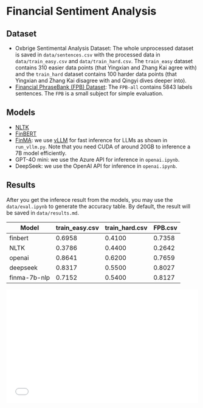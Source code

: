 # Financial Sentiment Analysis
## Dataset
* Oxbrige Sentimental Analysis Dataset: The whole unprocessed dataset is saved in `data/sentences.csv` with the processed data in `data/train_easy.csv` and `data/train_hard.csv`. The `train_easy` dataset contains 310 easier data points (that Yingxian and Zhang Kai agree with) and the `train_hard` dataset contains 100 harder data points (that Yingxian and Zhang Kai disagree with and Qingyi dives deeper into).
* [Financial PhraseBank (FPB) Dataset](https://www.kaggle.com/datasets/sbhatti/financial-sentiment-analysis): The `FPB-all` contains 5843 labels sentences. The `FPB` is a small subject for simple evaluation.

## Models
* [NLTK](https://www.nltk.org/api/nltk.sentiment.sentiment_analyzer.html)
* [FinBERT](https://github.com/ProsusAI/finBERT)
* [FinMA](https://github.com/The-FinAI/PIXIU): we use [vLLM](https://github.com/vllm-project/vllm) for fast inference for LLMs as shown in `run_vllm.py`. Note that you need CUDA of around 20GB to inference a 7B model efficiently.
* GPT-4O mini: we use the Azure API for inference in `openai.ipynb`.
* DeepSeek: we use the OpenAI API for inference in `openai.ipynb`.

## Results
After you get the inferece result from the models, you may use the `data/eval.ipynb` to generate the accuracy table. By default, the result will be saved in `data/results.md`.

| Model | train_easy.csv | train_hard.csv | FPB.csv |
|-------|-----|-----|-----|
| finbert | 0.6958 | 0.4100 | 0.7358 | 
| NLTK | 0.3786 | 0.4400 | 0.2642 | 
| openai | 0.8641 | 0.6200 | 0.7659 | 
| deepseek | 0.8317 | 0.5500 | 0.8027 | 
| finma-7b-nlp | 0.7152 | 0.5400 | 0.8127 | 

<iframe src="data/results.md" style="width:100%; height:300px; border:none;"></iframe>
